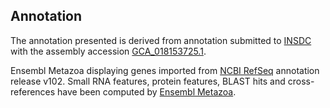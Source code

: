 **Annotation**
----------

The annotation presented is derived from annotation submitted to
[INSDC](http://www.insdc.org) with the assembly accession [GCA\_018153725.1](http://www.ebi.ac.uk/ena/data/view/GCA_018153725.1).

Ensembl Metazoa displaying genes imported from [NCBI RefSeq](https://www.ncbi.nlm.nih.gov/genome/annotation_euk/Drosophila_mojavensis/102) annotation release v102.
Small RNA features, protein features, BLAST hits and cross-references have been
computed by [Ensembl Metazoa](https://metazoa.ensembl.org/info/genome/annotation/index.html).
